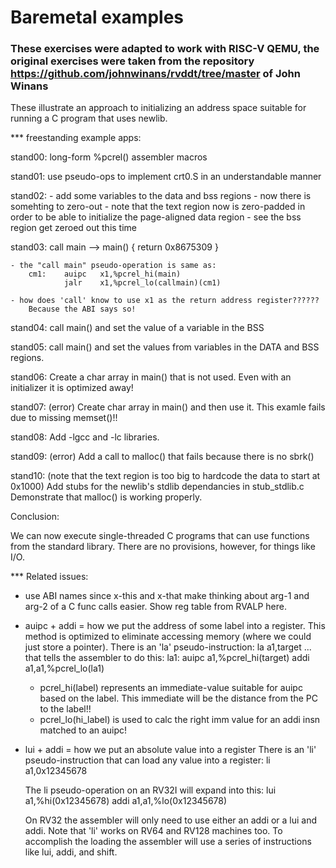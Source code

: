 # Baremetal examples

### These exercises were adapted to work with RISC-V QEMU, the original exercises were taken from the repository https://github.com/johnwinans/rvddt/tree/master of John Winans

These illustrate an approach to initializing an address space suitable
for running a C program that uses newlib.

*** freestanding example apps:

stand00:
	long-form %pcrel() assembler macros

stand01:
	use pseudo-ops to implement crt0.S in an understandable manner

stand02:
	- add some variables to the data and bss regions
	- now there is somehting to zero-out
	- note that the text region now is zero-padded in order to be able to initialize the page-aligned data region
	- see the bss region get zeroed out this time

stand03:
	call main  -->  main() { return 0x8675309 }

	- the "call main" pseudo-operation is same as:
		cm1:    auipc   x1,%pcrel_hi(main)
		        jalr    x1,%pcrel_lo(callmain)(cm1)

	- how does 'call' know to use x1 as the return address register?????? 
		Because the ABI says so!

stand04:
	call main() and set the value of a variable in the BSS

stand05:
	call main() and set the values from variables in the DATA and BSS regions.

stand06:
	Create a char array in main() that is not used.  Even with an initializer it is optimized away!

stand07: (error)
	Create char array in main() and then use it.
	This examle fails due to missing memset()!!

stand08:
	Add -lgcc and -lc libraries.

stand09: (error)
	Add a call to malloc() that fails because there is no sbrk()

stand10: (note that the text region is too big to hardcode the data to start at 0x1000)
	Add stubs for the newlib's stdlib dependancies in stub_stdlib.c
	Demonstrate that malloc() is working properly.


Conclusion: 

We can now execute single-threaded C programs that can use functions from the
standard library.  There are no provisions, however, for things like I/O.




*** Related issues:

- use ABI names since x-this and x-that make thinking about arg-1 and arg-2 of a
	C func calls easier.  Show reg table from RVALP here.

- auipc + addi = how we put the address of some label into a register.
	This method is optimized to eliminate accessing memory (where we could just store a pointer).
	There is an 'la' pseudo-instruction:
				la		a1,target
 	... that tells the assembler to do this:
		la1:    auipc   a1,%pcrel_hi(target)
				addi    a1,a1,%pcrel_lo(la1)

	- pcrel_hi(label) represents an immediate-value suitable for auipc based on the label.
		This immediate will be the distance from the PC to the label!!
    - pcrel_lo(hi_label) is used to calc the right imm value for an addi insn matched to an auipc!

- lui + addi = how we put an absolute value into a register
	There is an 'li' pseudo-instruction that can load any value into a register:
		li      a1,0x12345678

	The li pseudo-operation on an RV32I will expand into this:
		lui		a1,%hi(0x12345678)
		addi    a1,a1,%lo(0x12345678)

	On RV32 the assembler will only need to use either an addi or a lui and addi.
	Note that 'li' works on RV64 and RV128 machines too.  To accomplish the loading
	the assembler will use a series of instructions like lui, addi, and shift.


